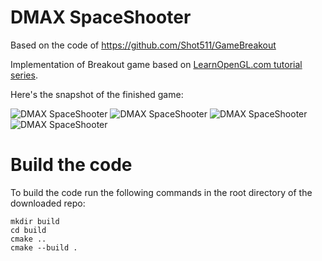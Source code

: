 # DMAX SpaceShooter
Based on the code of https://github.com/Shot511/GameBreakout

Implementation of Breakout game based on [LearnOpenGL.com tutorial series](https://learnopengl.com/In-Practice/2D-Game/Breakout).

Here's the snapshot of the finished game:

![DMAX SpaceShooter](https://ibb.co/gzdjzvH)
![DMAX SpaceShooter](https://ibb.co/9YgrhdW)
![DMAX SpaceShooter](https://ibb.co/y8DrmZs)
![DMAX SpaceShooter](https://ibb.co/X7RhgY6)


# Build the code
To build the code run the following commands in the root directory of the downloaded repo:

```
mkdir build
cd build
cmake ..
cmake --build .
```


